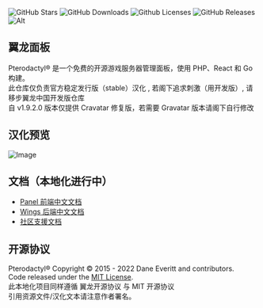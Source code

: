 ![GitHub Stars](https://img.shields.io/github/stars/pterodactyl-china/pterodactyl-china-stable?style=for-the-badge&logo=appveyor)
![GitHub Downloads](https://img.shields.io/github/downloads/pterodactyl-china/pterodactyl-china-stable/latest/total?style=for-the-badge)
![Github Licenses](https://img.shields.io/github/license/pterodactyl-china/pterodactyl-china-stable?style=for-the-badge&logo=appveyor)
![GitHub Releases](https://img.shields.io/github/v/release/pterodactyl-china/pterodactyl-china-stable?style=for-the-badge&logo=appveyor)
![Alt](https://repobeats.axiom.co/api/embed/81d74e5ff38632323a070c8c1f618cd96f59d9ee.svg "Repobeats analytics image")


## 翼龙面板
Pterodactyl® 是一个免费的开源游戏服务器管理面板，使用 PHP、React 和 Go 构建。  
此仓库仅负责官方稳定发行版（stable）汉化 , 若阁下追求刺激（用开发版）, 请移步翼龙中国开发版仓库  
自 v1.9.2.0 版本仅提供 Cravatar 修复版，若需要 Gravatar 版本请阁下自行修改    

## 汉化预览
![Image](https://s1.ax1x.com/2022/06/28/jZbYXd.jpg)  

## 文档（本地化进行中）
* [Panel 前端中文文档](https://pterodactyl.top/panel/1.0/getting_started.html)
* [Wings 后端中文文档](https://pterodactyl.top/wings/1.0/installing.html)
* [社区支援文档](https://pterodactyl.io/community/about.html)

## 开源协议
Pterodactyl® Copyright © 2015 - 2022 Dane Everitt and contributors.  
Code released under the [MIT License](./LICENSE.md).  
此本地化项目同样遵循 翼龙开源协议 与 MIT 开源协议   
引用资源文件/汉化文本请注意作者署名。  
